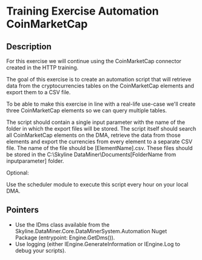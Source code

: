 # Training Exercise Automation CoinMarketCap

## Description

For this exercise we will continue using the CoinMarketCap connector created in the HTTP training.

The goal of this exercise is to create an automation script that will retrieve data from the cryptocurrencies tables on the CoinMarketCap elements and export them to a CSV file.

To be able to make this exercise in line with a real-life use-case we'll create three CoinMarketCap elements so we can query multiple tables.

The script should contain a single input parameter with the name of the folder in which the export files will be stored. The script itself should search all CoinMarketCap elements on the DMA, retrieve the data from those elements and export the currencies from every element to a separate CSV file. The name of the file should be [ElementName].csv. These files should be stored in the C:\Skyline DataMiner\Documents\[FolderName from inputparameter] folder.

Optional:

Use the scheduler module to execute this script every hour on your local DMA.

## Pointers

* Use the IDms class available from the Skyline.DataMiner.Core.DataMinerSystem.Automation Nuget\
  Package (entrypoint: Engine.GetDms()).
* Use logging (either IEngine.GenerateInformation or IEngine.Log to debug your scripts).